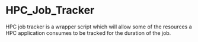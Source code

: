 # HPC_Job_Tracker
HPC job tracker is a wrapper script which will allow some of the resources a HPC application consumes to be tracked for the duration of the job.
